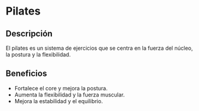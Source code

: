 # Pilates
## Descripción
El pilates es un sistema de ejercicios que se centra en la fuerza del núcleo, la postura y la flexibilidad.
## Beneficios
- Fortalece el core y mejora la postura.
- Aumenta la flexibilidad y la fuerza muscular.
- Mejora la estabilidad y el equilibrio.
